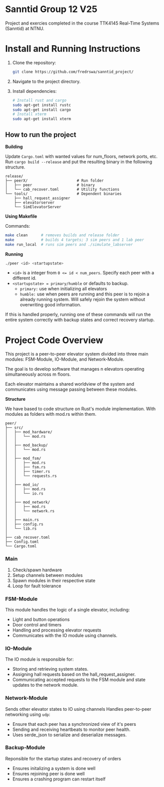 # Sanntid Group 12 V25

Project and exercies completed in the course TTK4145 Real-Time Systems (Sanntid) at NTNU.

# Install and Running Instructions 

1. Clone the repository:
    ```bash 
    git clone https://github.com/fredrswa/sanntid_project/
    ````

2. Navigate to the project directory.

3. Install dependencies:
    ```bash
    # Install rust and cargo
    sudo apt-get install rustc
    sudo apt-get install cargo
    # Install xterm
    sudo apt-get install xterm
    ```


## How to run the project
**Building**

Update ```Cargo.toml``` with wanted values for num_floors, network ports, etc. Run ```cargo build --release``` and put the resulting binary in the following structure.
```
release/
├── peerX/                      # Run folder
│   ├── peer                    # binary
│   └── cab_recover.toml        # Utility functions
└── tools/                      # Dependent binaries
    ├── hall_request_assigner   
    ├── elevatorserver
    └── SimElevatorServer
```
**Using Makefile**

Commands: 
```bash
make clean      # removes builds and release folder
make            # builds 4 targets; 3 sim peers and 1 lab peer
make run_local  # runs sim peers and ./simulate_labserver
```
**Running**

```bash
./peer <id> <startupstate>
```
 - ```<id>``` is a integer from ```0 <= id < num_peers```. Specify each peer with a different id.
 - ```<startupstate> = primary/humble``` or defaults to backup. 
    - ```primary:``` use when initializing all elevators
    - ```humble:``` use when peers are running and this peer is to rejoin a already running system. Will safely rejoin the system without overwriting good information.

If this is handled properly, running one of these commands will run the entire system correctly with backup states and correct recovery startup.


# Project Code Overview

This project is a peer-to-peer elevator system divided into three main modules: FSM-Module, IO-Module, and Network-Module.

The goal is to develop software that manages n elevators operating simultaneously across m floors.

Each elevator maintains a shared worldview of the system and communicates using message passing between these modules.

**Structure**

We have based to code structure on Rust's module implementation. With modules as folders with mod.rs within them.
```
peer/
├── src/                     
│   ├── mod_hardware/
│   │   └── mod.rs
│   │
│   ├── mod_backup/
│   │   └── mod.rs
│   │
│   ├── mod_fsm/
│   │   ├── mod.rs
│   │   ├── fsm.rs
│   │   ├── timer.rs
│   │   └── requests.rs
│   │
│   ├── mod_io/
│   │   ├── mod.rs
│   │   └── io.rs
│   │
│   ├── mod_network/ 
│   │   ├── mod.rs
│   │   └── network.rs   
│   │
│   ├── main.rs
│   ├── config.rs          
│   └── lib.rs    
│
├── cab_recover.toml
├── Config.toml
└── Cargo.toml
```


### Main

 1. Check/spawn hardware
 2. Setup channels between modules
 3. Spawn modules in their respective state
 4. Loop for fault tolerance

### FSM-Module

This module handles the logic of a single elevator, including:
 - Light and button operations
 - Door control and timers
 - Handling and processing elevator requests
 - Communicates with the IO module using channels.


### IO-Module

The IO module is responsible for:
 - Storing and retrieving system states.
 - Assigning hall requests based on the hall_request_assigner.
 - Communicating accepted requests to the FSM module and state updates to the network module.



### Network-Module
Sends other elevator states to IO using channels
Handles peer-to-peer networking using ```udp```:
- Ensure that each peer has a synchronized view of it's peers
- Sending and receiving heartbeats to monitor peer health.
- Uses serde_json to serialize and deserialize messages.
### Backup-Module
Reponsible for the startup states and recovery of orders
- Ensures initalizing a system is done well
- Ensures rejoining peer is done well
- Ensures a crashing program can restart itself


